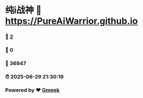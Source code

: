 # 纯i战神 :link: https://PureAiWarrior.github.io 
### :page_facing_up: [2](https://PureAiWarrior.github.io/tag.html) 
### :speech_balloon: 0 
### :hibiscus: 36947 
### :alarm_clock: 2025-06-29 21:30:19 
### Powered by :heart: [Gmeek](https://github.com/Meekdai/Gmeek)
